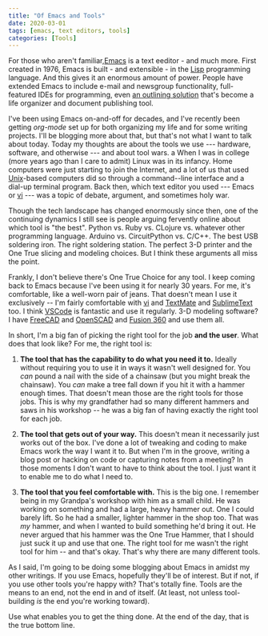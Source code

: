 ```yaml
---
title: "Of Emacs and Tools"
date: 2020-03-01
tags: [emacs, text editors, tools]
categories: [Tools]
---
```


For those who aren't familiar,[Emacs][emacs] is a text eeditor - and
much more. First created in 1976, Emacs is built - and extensible - in
the [Lisp][lisp]
programming language. And this gives it an enormous amount of power.
People have extended Emacs to include e-mail and newsgroup
functionality, full-featured IDEs for programming, even
[an outlining solution][orgmode] that's become a life organizer and
document publishing tool.

I've been using Emacs on-and-off for decades, and I've recently been
getting *org-mode* set up for both organizing my life and for some
writing projects. I'll be blogging more about that, but that's not what
I want to talk about today. Today my thoughts are about the tools we use
--- hardware, software, and otherwise --- and about tool wars. a When I
was in college (more years ago than I care to admit) Linux was in its
infancy. Home computers were just starting to join the Internet, and a
lot of us that used [Unix][unix]-based
computers did so through a command--line interface and a dial-up
terminal program. Back then, which text editor you used --- Emacs or
[vi][vi] --- was a topic of debate, argument, and sometimes holy war.

Though the tech landscape has changed enormously since then, one of the
continuing dynamics I still see is people arguing fervently online about
which tool is "the best". Python vs. Ruby vs. CLojure vs. whatever other
programming language. Arduino vs. CircuitPython vs. C/C++. The best USB
soldering iron. The right soldering station. The perfect 3-D printer and
the One True slicing and modeling choices. But I think these arguments
all miss the point.

Frankly, I don't believe there's One True Choice for any tool. I keep
coming back to Emacs because I've been using it for nearly 30 years. For
me, it's comfortable, like a well-worn pair of jeans. That doesn't mean
I use it exclusively -- I'm fairly comfortable with [vi][vi] and
[TextMate][textmate] and [SublimeText][sublimetext] too. I think
[VSCode][vscode] is fantastic and use it regularly. 3-D modeling software?
I have [FreeCAD][freecad] and [OpenSCAD][openscad] and [Fusion 360][fusion360]
and use them all.

In short, I'm a big fan of picking the right tool for the job **and the
user**. What does that look like? For me, the right tool is:

1. **The tool that has the capability to do what you need it to.**
   Ideally without requiring you to use it in ways it wasn't well
   designed for. You *can* pound a nail with the side of a chainsaw
   (but you might break the chainsaw). You *can* make a tree fall down
   if you hit it with a hammer enough times. That doesn't mean those
   are the right tools for those jobs. This is why my grandfather had
   so many different hammers and saws in his workshop -- he was a big
   fan of having exactly the right tool for each job.

2. **The tool that gets out of your way.** This doesn't mean it
   necessarily just works out of the box. I've done a lot of tweaking
   and coding to make Emacs work the way I want it to. But when I'm in
   the groove, writing a blog post or hacking on code or capturing
   notes from a meeting? In those moments I don't want to have to think
   about the tool. I just want it to enable me to do what I need to.

3. **The tool that you feel comfortable with.** This is the big one. I
   remember being in my Grandpa's workshop with him as a small child.
   He was working on something and had a large, heavy hammer out. One I
   could barely lift. So he had a smaller, lighter hammer in the shop
   too. That was *my* hammer, and when I wanted to build something he'd
   bring it out. He never argued that his hammer was the One True
   Hammer, that I should just suck it up and use that one. The right
   tool for me wasn't the right tool for him -- and that's okay. That's
   why there are many different tools.

As I said, I'm going to be doing some blogging about Emacs in amidst my
other writings. If you use Emacs, hopefully they'll be of interest. But
if not, if you use other tools you're happy with? That's totally fine.
Tools are the means to an end, not the end in and of itself. (At least,
not unless tool-building *is* the end you're working toward).

Use what enables you to get the thing done. At the end of the day, that
is the true bottom line.

[emacs]:        https://www.gnu.org/software/emacs/
[freecad]:      https://www.freecadweb.org/
[fusion360]:    https://www.autodesk.com/products/fusion-360/overview
[lisp]:         <https://en.wikipedia.org/wiki/Lisp_(programming_language)>
[openscad]:     https://www.openscad.org/
[orgmode]:      https://orgmode.org/
[sublimetext]:  https://www.sublimetext.com/
[textmate]:     https://en.wikipedia.org/wiki/TextMate
[unix]:         https://en.wikipedia.org/wiki/Unix
[vi]:           https://en.wikipedia.org/wiki/Vi
[vscode]:       https://code.visualstudio.com/
